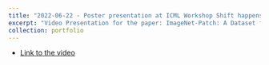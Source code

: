 ```yaml
---
title: "2022-06-22 - Poster presentation at ICML Workshop Shift happens: Crowdsourcing metrics and test datasets beyond ImageNet, for the paper ImageNet-Patch: A Dataset for Benchmarking Machine Learning Robustness against Adversarial Patches"
excerpt: "Video Presentation for the paper: ImageNet-Patch: A Dataset for Benchmarking Machine Learning Robustness against Adversarial Patches"
collection: portfolio
---
```


* [Link to the video](https://slideslive.com/38987457)


<div id="presentation-embed-38987457"></div>
<script src='https://slideslive.com/embed_presentation.js'></script>
<script>
    embed = new SlidesLiveEmbed('presentation-embed-38987457', {
        presentationId: '38987457',
        autoPlay: false,
        verticalEnabled: true
    });
</script>
      